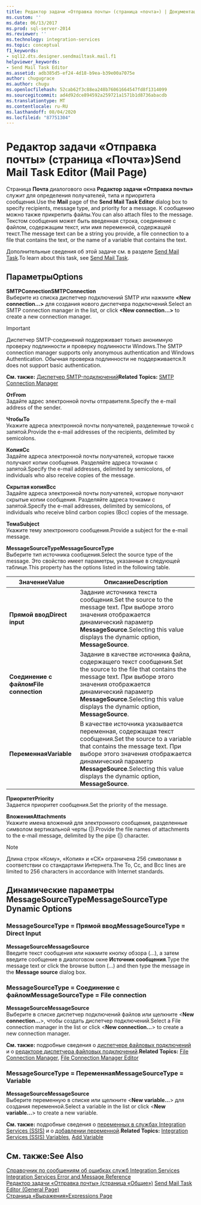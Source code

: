 ```yaml
---
title: Редактор задачи «Отправка почты» (страница «почта») | Документация Майкрософт
ms.custom: ''
ms.date: 06/13/2017
ms.prod: sql-server-2014
ms.reviewer: ''
ms.technology: integration-services
ms.topic: conceptual
f1_keywords:
- sql12.dts.designer.sendmailtask.mail.f1
helpviewer_keywords:
- Send Mail Task Editor
ms.assetid: adb385d5-ef24-4d18-b9ea-b39e00a7075e
author: chugugrace
ms.author: chugu
ms.openlocfilehash: 52cab62f3c88ea248b76061664547fd8f1314099
ms.sourcegitcommit: ad4d92dce894592a259721a1571b1d8736abacdb
ms.translationtype: MT
ms.contentlocale: ru-RU
ms.lasthandoff: 08/04/2020
ms.locfileid: "87751304"
---
```

# <a name="send-mail-task-editor-mail-page"></a><span data-ttu-id="5af26-102">Редактор задачи «Отправка почты» (страница «Почта»)</span><span class="sxs-lookup"><span data-stu-id="5af26-102">Send Mail Task Editor (Mail Page)</span></span>
  <span data-ttu-id="5af26-103">Страница **Почта** диалогового окна **Редактор задачи «Отправка почты»** служит для определения получателей, типа и приоритета сообщения.</span><span class="sxs-lookup"><span data-stu-id="5af26-103">Use the **Mail** page of the **Send Mail Task Editor** dialog box to specify recipients, message type, and priority for a message.</span></span> <span data-ttu-id="5af26-104">К сообщению можно также прикрепить файлы.</span><span class="sxs-lookup"><span data-stu-id="5af26-104">You can also attach files to the message.</span></span> <span data-ttu-id="5af26-105">Текстом сообщения может быть введенная строка, соединение с файлом, содержащим текст, или имя переменной, содержащей текст.</span><span class="sxs-lookup"><span data-stu-id="5af26-105">The message text can be a string you provide, a file connection to a file that contains the text, or the name of a variable that contains the text.</span></span>  
  
 <span data-ttu-id="5af26-106">Дополнительные сведения об этой задаче см. в разделе [Send Mail Task](control-flow/send-mail-task.md).</span><span class="sxs-lookup"><span data-stu-id="5af26-106">To learn about this task, see [Send Mail Task](control-flow/send-mail-task.md).</span></span>  
  
## <a name="options"></a><span data-ttu-id="5af26-107">Параметры</span><span class="sxs-lookup"><span data-stu-id="5af26-107">Options</span></span>  
 <span data-ttu-id="5af26-108">**SMTPConnection**</span><span class="sxs-lookup"><span data-stu-id="5af26-108">**SMTPConnection**</span></span>  
 <span data-ttu-id="5af26-109">Выберите из списка диспетчер подключений SMTP или нажмите **\<New connection...>** для создания нового диспетчера подключений.</span><span class="sxs-lookup"><span data-stu-id="5af26-109">Select an SMTP connection manager in the list, or click **\<New connection...>** to create a new connection manager.</span></span>  
  
> [!IMPORTANT]  
>  <span data-ttu-id="5af26-110">Диспетчер SMTP-соединений поддерживает только анонимную проверку подлинности и проверку подлинности Windows.</span><span class="sxs-lookup"><span data-stu-id="5af26-110">The SMTP connection manager supports only anonymous authentication and Windows Authentication.</span></span> <span data-ttu-id="5af26-111">Обычная проверка подлинности не поддерживается.</span><span class="sxs-lookup"><span data-stu-id="5af26-111">It does not support basic authentication.</span></span>  
  
 <span data-ttu-id="5af26-112">**См. также:** [Диспетчер SMTP-подключений](connection-manager/smtp-connection-manager.md)</span><span class="sxs-lookup"><span data-stu-id="5af26-112">**Related Topics:** [SMTP Connection Manager](connection-manager/smtp-connection-manager.md)</span></span>  
  
 <span data-ttu-id="5af26-113">**От**</span><span class="sxs-lookup"><span data-stu-id="5af26-113">**From**</span></span>  
 <span data-ttu-id="5af26-114">Задайте адрес электронной почты отправителя.</span><span class="sxs-lookup"><span data-stu-id="5af26-114">Specify the e-mail address of the sender.</span></span>  
  
 <span data-ttu-id="5af26-115">**Чтобы**</span><span class="sxs-lookup"><span data-stu-id="5af26-115">**To**</span></span>  
 <span data-ttu-id="5af26-116">Укажите адреса электронной почты получателей, разделенные точкой с запятой.</span><span class="sxs-lookup"><span data-stu-id="5af26-116">Provide the e-mail addresses of the recipients, delimited by semicolons.</span></span>  
  
 <span data-ttu-id="5af26-117">**Копия**</span><span class="sxs-lookup"><span data-stu-id="5af26-117">**Cc**</span></span>  
 <span data-ttu-id="5af26-118">Задайте адреса электронной почты получателей, которые также получают копии сообщения. Разделяйте адреса точками с запятой.</span><span class="sxs-lookup"><span data-stu-id="5af26-118">Specify the e-mail addresses, delimited by semicolons, of individuals who also receive copies of the message.</span></span>  
  
 <span data-ttu-id="5af26-119">**Скрытая копия**</span><span class="sxs-lookup"><span data-stu-id="5af26-119">**Bcc**</span></span>  
 <span data-ttu-id="5af26-120">Задайте адреса электронной почты получателей, которые получают скрытые копии сообщения. Разделяйте адреса точками с запятой.</span><span class="sxs-lookup"><span data-stu-id="5af26-120">Specify the e-mail addresses, delimited by semicolons, of individuals who receive blind carbon copies (Bcc) copies of the message.</span></span>  
  
 <span data-ttu-id="5af26-121">**Тема**</span><span class="sxs-lookup"><span data-stu-id="5af26-121">**Subject**</span></span>  
 <span data-ttu-id="5af26-122">Укажите тему электронного сообщения.</span><span class="sxs-lookup"><span data-stu-id="5af26-122">Provide a subject for the e-mail message.</span></span>  
  
 <span data-ttu-id="5af26-123">**MessageSourceType**</span><span class="sxs-lookup"><span data-stu-id="5af26-123">**MessageSourceType**</span></span>  
 <span data-ttu-id="5af26-124">Выберите тип источника сообщения.</span><span class="sxs-lookup"><span data-stu-id="5af26-124">Select the source type of the message.</span></span> <span data-ttu-id="5af26-125">Это свойство имеет параметры, указанные в следующей таблице.</span><span class="sxs-lookup"><span data-stu-id="5af26-125">This property has the options listed in the following table.</span></span>  
  
|<span data-ttu-id="5af26-126">Значение</span><span class="sxs-lookup"><span data-stu-id="5af26-126">Value</span></span>|<span data-ttu-id="5af26-127">Описание</span><span class="sxs-lookup"><span data-stu-id="5af26-127">Description</span></span>|  
|-----------|-----------------|  
|<span data-ttu-id="5af26-128">**Прямой ввод**</span><span class="sxs-lookup"><span data-stu-id="5af26-128">**Direct input**</span></span>|<span data-ttu-id="5af26-129">Задание источника текста сообщения.</span><span class="sxs-lookup"><span data-stu-id="5af26-129">Set the source to the message text.</span></span> <span data-ttu-id="5af26-130">При выборе этого значения отображается динамический параметр **MessageSource**.</span><span class="sxs-lookup"><span data-stu-id="5af26-130">Selecting this value displays the dynamic option, **MessageSource**.</span></span>|  
|<span data-ttu-id="5af26-131">**Соединение с файлом**</span><span class="sxs-lookup"><span data-stu-id="5af26-131">**File connection**</span></span>|<span data-ttu-id="5af26-132">Задание в качестве источника файла, содержащего текст сообщения.</span><span class="sxs-lookup"><span data-stu-id="5af26-132">Set the source to the file that contains the message text.</span></span> <span data-ttu-id="5af26-133">При выборе этого значения отображается динамический параметр **MessageSource**.</span><span class="sxs-lookup"><span data-stu-id="5af26-133">Selecting this value displays the dynamic option, **MessageSource**.</span></span>|  
|<span data-ttu-id="5af26-134">**Переменная**</span><span class="sxs-lookup"><span data-stu-id="5af26-134">**Variable**</span></span>|<span data-ttu-id="5af26-135">В качестве источника указывается переменная, содержащая текст сообщения.</span><span class="sxs-lookup"><span data-stu-id="5af26-135">Set the source to a variable that contains the message text.</span></span> <span data-ttu-id="5af26-136">При выборе этого значения отображается динамический параметр **MessageSource**.</span><span class="sxs-lookup"><span data-stu-id="5af26-136">Selecting this value displays the dynamic option, **MessageSource**.</span></span>|  
  
 <span data-ttu-id="5af26-137">**Приоритет**</span><span class="sxs-lookup"><span data-stu-id="5af26-137">**Priority**</span></span>  
 <span data-ttu-id="5af26-138">Задается приоритет сообщения.</span><span class="sxs-lookup"><span data-stu-id="5af26-138">Set the priority of the message.</span></span>  
  
 <span data-ttu-id="5af26-139">**Вложения**</span><span class="sxs-lookup"><span data-stu-id="5af26-139">**Attachments**</span></span>  
 <span data-ttu-id="5af26-140">Укажите имена вложений для электронного сообщения, разделенные символом вертикальной черты (|).</span><span class="sxs-lookup"><span data-stu-id="5af26-140">Provide the file names of attachments to the e-mail message, delimited by the pipe (|) character.</span></span>  
  
> [!NOTE]  
>  <span data-ttu-id="5af26-141">Длина строк «Кому», «Копия» и «СК» ограничена 256 символами в соответствии со стандартами Интернета.</span><span class="sxs-lookup"><span data-stu-id="5af26-141">The To, Cc, and Bcc lines are limited to 256 characters in accordance with Internet standards.</span></span>  
  
## <a name="messagesourcetype-dynamic-options"></a><span data-ttu-id="5af26-142">Динамические параметры MessageSourceType</span><span class="sxs-lookup"><span data-stu-id="5af26-142">MessageSourceType Dynamic Options</span></span>  
  
### <a name="messagesourcetype--direct-input"></a><span data-ttu-id="5af26-143">MessageSourceType = Прямой ввод</span><span class="sxs-lookup"><span data-stu-id="5af26-143">MessageSourceType = Direct Input</span></span>  
 <span data-ttu-id="5af26-144">**MessageSource**</span><span class="sxs-lookup"><span data-stu-id="5af26-144">**MessageSource**</span></span>  
 <span data-ttu-id="5af26-145">Введите текст сообщения или нажмите кнопку обзора (...), а затем введите сообщение в диалоговом окне **Источник сообщения**.</span><span class="sxs-lookup"><span data-stu-id="5af26-145">Type the message text or click the browse button (...) and then type the message in the **Message source** dialog box.</span></span>  
  
### <a name="messagesourcetype--file-connection"></a><span data-ttu-id="5af26-146">MessageSourceType = Соединение с файлом</span><span class="sxs-lookup"><span data-stu-id="5af26-146">MessageSourceType = File connection</span></span>  
 <span data-ttu-id="5af26-147">**MessageSource**</span><span class="sxs-lookup"><span data-stu-id="5af26-147">**MessageSource**</span></span>  
 <span data-ttu-id="5af26-148">Выберите в списке диспетчер подключений файлов или щелкните \<**New connection...**>, чтобы создать диспетчер подключений.</span><span class="sxs-lookup"><span data-stu-id="5af26-148">Select a File connection manager in the list or click \<**New connection...**> to create a new connection manager.</span></span>  
  
 <span data-ttu-id="5af26-149">**См. также:** подробные сведения о [диспетчере файловых подключений](connection-manager/file-connection-manager.md) и о [редакторе диспетчера файловых подключений](../../2014/integration-services/file-connection-manager-editor.md).</span><span class="sxs-lookup"><span data-stu-id="5af26-149">**Related Topics:** [File Connection Manager](connection-manager/file-connection-manager.md), [File Connection Manager Editor](../../2014/integration-services/file-connection-manager-editor.md)</span></span>  
  
### <a name="messagesourcetype--variable"></a><span data-ttu-id="5af26-150">MessageSourceType = Переменная</span><span class="sxs-lookup"><span data-stu-id="5af26-150">MessageSourceType = Variable</span></span>  
 <span data-ttu-id="5af26-151">**MessageSource**</span><span class="sxs-lookup"><span data-stu-id="5af26-151">**MessageSource**</span></span>  
 <span data-ttu-id="5af26-152">Выберите переменную в списке или щелкните \<**New variable...**> для создания переменной.</span><span class="sxs-lookup"><span data-stu-id="5af26-152">Select a variable in the list or click \<**New variable...**> to create a new variable.</span></span>  
  
 <span data-ttu-id="5af26-153">**См. также:** подробные сведения о [переменных в службах Integration Services &#40;SSIS&#41;](integration-services-ssis-variables.md) и о [добавлении переменной](../../2014/integration-services/add-variable.md).</span><span class="sxs-lookup"><span data-stu-id="5af26-153">**Related Topics:** [Integration Services &#40;SSIS&#41; Variables](integration-services-ssis-variables.md), [Add Variable](../../2014/integration-services/add-variable.md)</span></span>  
  
## <a name="see-also"></a><span data-ttu-id="5af26-154">См. также:</span><span class="sxs-lookup"><span data-stu-id="5af26-154">See Also</span></span>  
 <span data-ttu-id="5af26-155">[Справочник по сообщениям об ошибках служб Integration Services](../../2014/integration-services/integration-services-error-and-message-reference.md) </span><span class="sxs-lookup"><span data-stu-id="5af26-155">[Integration Services Error and Message Reference](../../2014/integration-services/integration-services-error-and-message-reference.md) </span></span>  
 <span data-ttu-id="5af26-156">[Редактор задачи «Отправка почты» &#40;страница «Общие»&#41;](general-page-of-integration-services-designers-options.md) </span><span class="sxs-lookup"><span data-stu-id="5af26-156">[Send Mail Task Editor &#40;General Page&#41;](general-page-of-integration-services-designers-options.md) </span></span>  
 [<span data-ttu-id="5af26-157">Страница «Выражения»</span><span class="sxs-lookup"><span data-stu-id="5af26-157">Expressions Page</span></span>](expressions/expressions-page.md)  
  
  
